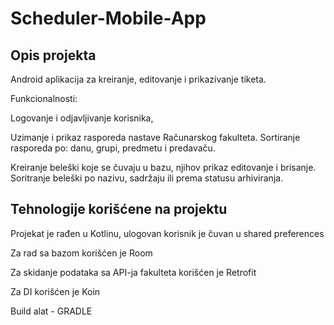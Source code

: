 # Scheduler-Mobile-App

<h2>Opis projekta</h2>

Android aplikacija za kreiranje, editovanje i prikazivanje tiketa. 

Funkcionalnosti: 

Logovanje i odjavljivanje korisnika,

Uzimanje i prikaz rasporeda nastave Računarskog fakulteta. Sortiranje rasporeda po: danu, grupi, predmetu i predavaču.

Kreiranje beleški koje se čuvaju u bazu, njihov prikaz editovanje i brisanje. Soritranje beleški po nazivu, sadržaju ili prema statusu arhiviranja.

<h2>Tehnologije korišćene na projektu</h2>

Projekat je rađen u Kotlinu, ulogovan korisnik je čuvan u shared preferences

Za rad sa bazom korišćen je Room

Za skidanje podataka sa API-ja fakulteta korišćen je Retrofit

Za DI korišćen je Koin

Build alat - GRADLE
